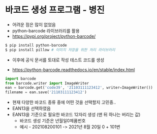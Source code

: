 # 바코드 생성 프로그램 - 병진



- 어려운 점은 많이 없었음
- python-barcode 라이브러리를 활용
- https://pypi.org/project/python-barcode/

```bash
$ pip install python-barcode
$ pip install pillow # 이미지 저장을 위한 처리 라이브러리
```



- 이후에 공식 문서를 토대로 작성 테스트 코드를 생성

- https://python-barcode.readthedocs.io/en/stable/index.html

```python
import barcode
from barcode.writer import ImageWriter
ean = barcode.get('code39', '21103111123412', writer=ImageWriter())
filename = ean.save('21103111123412')
```

- 현재 다양한 바코드 종류 중에 어떤 것을 선택할지 고민중..
- EAN13을 선택하였음
- EAN13을 기준으로 필요한 바코드 12자리 생성 (맨 뒤 하나는 버리는 값)
  - 바코드 생성 기준은 년월일0제품번호
  - 예시 - 202108200101 -> 2021년 8월 20일 0 + 101번